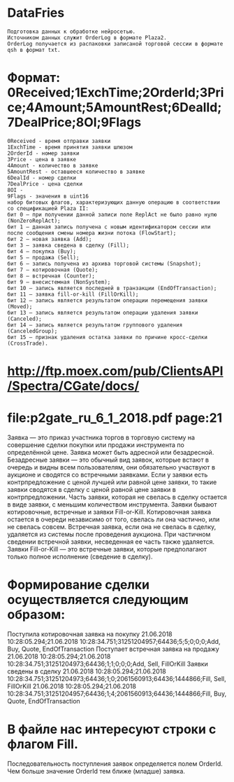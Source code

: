 # DataFries
```
Подготовка данных к обработке нейросетью.
Источником данных служит OrderLog в формате Plaza2.
OrderLog получается из распаковки записаной торговой сессии в формате qsh в формат txt.
```
# Формат: 0Received;1ExchTime;2OrderId;3Price;4Amount;5AmountRest;6DealId;7DealPrice;8OI;9Flags
```
0Received - время отправки заявки
1ExchTime - время принятия заявки шлюзом
2OrderId - номер заявки
3Price - цена в заявке
4Amount - количество в заявке
5AmountRest - оставшееся количество в заявке
6DealId - номер сделки
7DealPrice - цена сделки
8OI - 
9Flags - значения в uint16
набор битовых флагов, характеризующих данную операцию в соответствии со спецификацией Plaza II:
бит 0 – при получении данной записи поле ReplAct не было равно нулю (NonZeroReplAct);
бит 1 – данная запись получена с новым идентификатором сессии или после сообщения смены номера жизни потока (FlowStart);
бит 2 – новая заявка (Add);
бит 3 – заявка сведена в сделку (Fill);
бит 4 – покупка (Buy);
бит 5 – продажа (Sell);
бит 6 – запись получена из архива торговой системы (Snapshot);
бит 7 – котировочная (Quote);
бит 8 – встречная (Counter);
бит 9 – внесистемная (NonSystem);
бит 10 – запись является последней в транзакции (EndOfTransaction);
бит 11 – заявка fill-or-kill (FillOrKill);
бит 12 – запись является результатом операции перемещения заявки (Moved);
бит 13 – запись является результатом операции удаления заявки (Canceled);
бит 14 – запись является результатом группового удаления (CanceledGroup);
бит 15 – признак удаления остатка заявки по причине кросс-сделки (CrossTrade).
```

# http://ftp.moex.com/pub/ClientsAPI/Spectra/CGate/docs/
# file:p2gate_ru_6_1_2018.pdf page:21
Заявка — это приказ участника торгов в торговую систему на совершение сделки покупки или продажи инструмента по определённой цене.
Заявка может быть адресной или безадресной.
Безадресные заявки — это обычный вид заявок, которые встают в очередь и видны всем пользователям, они обязательно участвуют в аукционе и сводятся со встречными заявками.
Если у заявки есть контрпредложение с ценой лучшей или равной цене заявки, то такие заявки сводятся в сделку с ценой равной цене заявки в контрпредложении.
Часть заявки, которая не свелась в сделку остается в виде заявки, с меньшим количеством инструмента.
Заявки бывают котировочные, встречные и заявки Fill-or-Kill.
Котировочная заявка остается в очереди независимо от того, свелась ли она частично, или не свелась совсем.
Встречная заявка, если она не свелась в сделку, удаляется из системы после проведения аукциона.
При частичном сведении встречной заявки, несведенная ее часть также удаляется.
Заявки Fill-or-Kill — это встречные заявки, которые предполагают только полное исполнение (сведение в сделку).

# Формирование сделки осуществляется следующим образом:
Поступила котировочная заявка на покупку
21.06.2018 10:28:05.294;21.06.2018 10:28:34.751;31251204957;64436;5;5;0;0;0;Add, Buy, Quote, EndOfTransaction
Поступает встречная заявка на продажу
21.06.2018 10:28:05.294;21.06.2018 10:28:34.751;31251204973;64436;1;1;0;0;0;Add, Sell, FillOrKill
Заявки сведены в сделку
21.06.2018 10:28:05.294;21.06.2018 10:28:34.751;31251204973;64436;1;0;2061560913;64436;1444866;Fill, Sell, FillOrKill
21.06.2018 10:28:05.294;21.06.2018 10:28:34.751;31251204957;64436;1;4;2061560913;64436;1444866;Fill, Buy, Quote, EndOfTransaction

# В файле нас интересуют строки с флагом Fill.
Последовательность поступления заявок определяется полем OrderId.
Чем больше значение OrderId тем ближе (младше) заявка.

